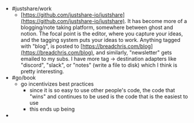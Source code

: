 - #justshare/work
	- [https://github.com/justshare-io/justshare](https://github.com/justshare-io/justshare). It has become more of a blogging/note taking platform, somewhere between ghost and notion. The focal point is the editor, where you capture your ideas, and the tagging system puts your ideas to work. Anything tagged with "blog", is posted to [https://breadchris.com/blog](https://breadchris.com/blog), and similarly, "newsletter" gets emailed to my subs. I have more tag -> destination adapters like "discord", "slack", or "notes" (write a file to disk) which I think is pretty interesting.
- #go/book
	- go incentivizes best practices
		- since it is so easy to use other people's code, the code that "wins" and continues to be used is the code that is the easiest to use
		- this ends up being
-